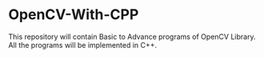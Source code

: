 # OpenCV-With-CPP
  This repository will contain Basic to Advance programs of OpenCV Library. All the programs will be implemented in C++. 
